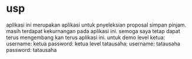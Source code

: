 # usp
aplikasi ini merupakan aplikasi untuk pnyeleksian proposal simpan pinjam.
masih terdapat kekurnangan pada aplikasi ini.
semoga saya tetap dapat terus mengembang kan terus aplikasi ini.
untuk demo 
level ketua:
username: ketua
password: ketua
level tatausaha:
username: tatausaha
password: tatausaha
